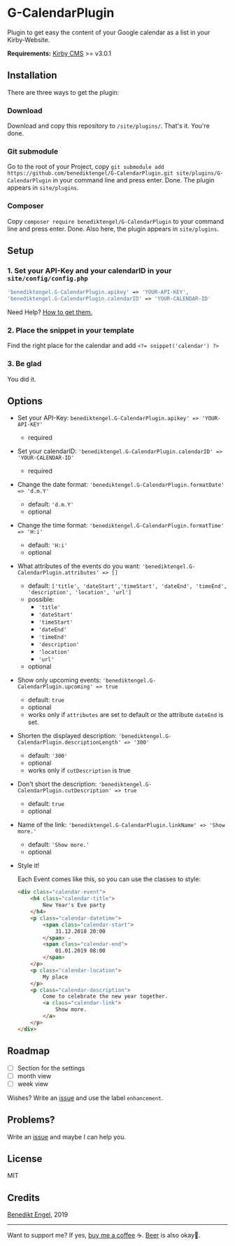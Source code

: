 # G-CalendarPlugin

Plugin to get easy the content of your Google calendar as a list in your Kirby-Website.

**Requirements:** [Kirby CMS](https://getkirby.com) >= v3.0.1

## Installation

There are three ways to get the plugin:

### Download

Download and copy this repository to `/site/plugins/`.
That's it. You're done.

### Git submodule

Go to the root of your Project, copy `git submodule add https://github.com/benediktengel/G-CalendarPlugin.git site/plugins/G-CalendarPlugin` in your command line and press enter.
Done. The plugin appears in `site/plugins`.

### Composer

Copy `composer require benediktengel/G-CalendarPlugin` to your command line and press enter.
Done. Also here, the plugin appears in `site/plugins`.

## Setup

### 1. Set your API-Key and your calendarID in your `site/config/config.php`

```php
'benediktengel.G-CalendarPlugin.apikey' => 'YOUR-API-KEY',
'benediktengel.G-CalendarPlugin.calendarID' => 'YOUR-CALENDAR-ID'
```

Need Help? [How to get them.](/howtogetkey.md)

### 2. Place the snippet in your template

Find the right place for the calendar and add `<?= snippet('calendar') ?>`

### 3. Be glad

You did it.

## Options

-   Set your API-Key: `benediktengel.G-CalendarPlugin.apikey' => 'YOUR-API-KEY'`
    -   required


-   Set your calendarID: `'benediktengel.G-CalendarPlugin.calendarID' => 'YOUR-CALENDAR-ID'`
    -   required


-   Change the date format: `'benediktengel.G-CalendarPlugin.formatDate' => 'd.m.Y'`
    -   default: `'d.m.Y'`
    -   optional


-   Change the time format: `'benediktengel.G-CalendarPlugin.formatTime' => 'H:i'`
    -   default: `'H:i'`
    -   optional


-   What attributes of the events do you want: `'benediktengel.G-CalendarPlugin.attributes' => []`
    -   default: `['title', 'dateStart','timeStart', 'dateEnd', 'timeEnd', 'description', 'location', 'url']`
    -   possible:
        -   `'title'`
        -   `'dateStart'`
        -   `'timeStart'`
        -   `'dateEnd'`
        -   `'timeEnd'`
        -   `'description'`
        -   `'location'`
        -   `'url'`
    -   optional


-   Show only upcoming events: `'benediktengel.G-CalendarPlugin.upcoming' => true`
    -   default: `true`
    -   optional
    -   works only if `attributes` are set to default or the attribute `dateEnd` is set.


-   Shorten the displayed description: `'benediktengel.G-CalendarPlugin.descriptionLength' => '300'`
    -   default: `'300'`
    -   optional
    -   works only if `cutDescription` is true


-   Don't short the description: `'benediktengel.G-CalendarPlugin.cutDescription' => true`
    -   default: `true`
    -   optional


-   Name of the link: `'benediktengel.G-CalendarPlugin.linkName' => 'Show more.'`
    -   default: `'Show more.'`
    -   optional


-   Style it!

    Each Event comes like this, so you can use the classes to style:

    ```html
    <div class="calendar-event">
        <h4 class="calendar-title">
            New Year's Eve party
        </h4>
        <p class="calendar-datetime">
            <span class="calendar-start">
                31.12.2018 20:00
            </span> -
            <span class="calendar-end">
                01.01.2019 08:00
            </span>
        </p>
        <p class="calendar-location">
            My place
        </p>
        <p class="calendar-description">
            Come to celebrate the new year together.
            <a class="calendar-link">
                Show more.
            </a>
        </p>
    </div>
    ```

## Roadmap

-   [ ] Section for the settings
-   [ ] month view
-   [ ] week view

Wishes? Write an [issue](https://github.com/BenediktEngel/G-CalendarPlugin/issues/new) and use the label `enhancement`.

## Problems?

Write an [issue](https://github.com/BenediktEngel/G-CalendarPlugin/issues/new) and maybe I can help you.

## License

MIT

## Credits

[Benedikt Engel](https://github.com/benediktengel), 2019

* * *

Want to support me? If yes, [buy me a coffee](buymeacoff.ee/Ij7WUef0o) ☕. [Beer](paypal.me/benediktengel) is also okay🍻.
